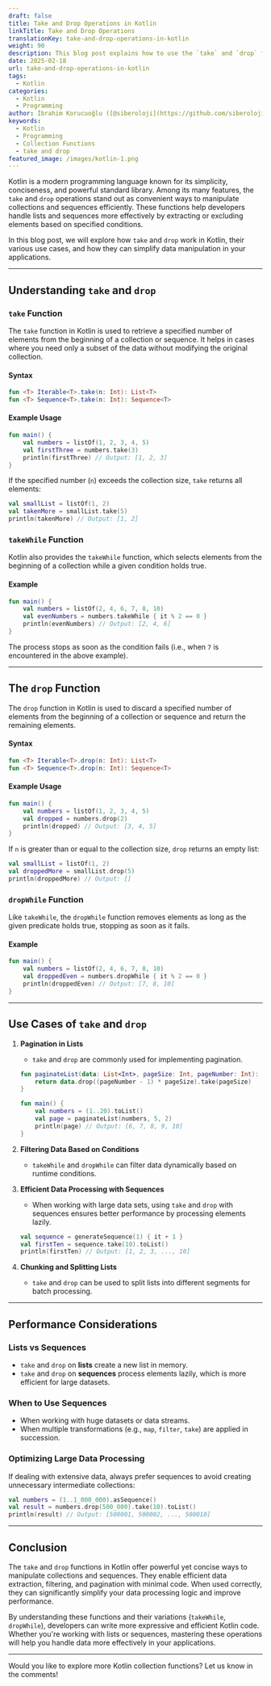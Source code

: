 ```yaml
---
draft: false
title: Take and Drop Operations in Kotlin
linkTitle: Take and Drop Operations
translationKey: take-and-drop-operations-in-kotlin
weight: 90
description: This blog post explains how to use the `take` and `drop` functions in Kotlin for efficient data processing.
date: 2025-02-18
url: take-and-drop-operations-in-kotlin
tags:
  - Kotlin
categories:
  - Kotlin
  - Programming
author: İbrahim Korucuoğlu ([@siberoloji](https://github.com/siberoloji))
keywords:
  - Kotlin
  - Programming
  - Collection Functions
  - take and drop
featured_image: /images/kotlin-1.png
---
```

Kotlin is a modern programming language known for its simplicity, conciseness, and powerful standard library. Among its many features, the `take` and `drop` operations stand out as convenient ways to manipulate collections and sequences efficiently. These functions help developers handle lists and sequences more effectively by extracting or excluding elements based on specified conditions.

In this blog post, we will explore how `take` and `drop` work in Kotlin, their various use cases, and how they can simplify data manipulation in your applications.

---

## Understanding `take` and `drop`

### `take` Function

The `take` function in Kotlin is used to retrieve a specified number of elements from the beginning of a collection or sequence. It helps in cases where you need only a subset of the data without modifying the original collection.

#### Syntax

```kotlin
fun <T> Iterable<T>.take(n: Int): List<T>
fun <T> Sequence<T>.take(n: Int): Sequence<T>
```

#### Example Usage

```kotlin
fun main() {
    val numbers = listOf(1, 2, 3, 4, 5)
    val firstThree = numbers.take(3)
    println(firstThree) // Output: [1, 2, 3]
}
```

If the specified number (`n`) exceeds the collection size, `take` returns all elements:

```kotlin
val smallList = listOf(1, 2)
val takenMore = smallList.take(5)
println(takenMore) // Output: [1, 2]
```

### `takeWhile` Function

Kotlin also provides the `takeWhile` function, which selects elements from the beginning of a collection while a given condition holds true.

#### Example

```kotlin
fun main() {
    val numbers = listOf(2, 4, 6, 7, 8, 10)
    val evenNumbers = numbers.takeWhile { it % 2 == 0 }
    println(evenNumbers) // Output: [2, 4, 6]
}
```

The process stops as soon as the condition fails (i.e., when `7` is encountered in the above example).

---

## The `drop` Function

The `drop` function in Kotlin is used to discard a specified number of elements from the beginning of a collection or sequence and return the remaining elements.

#### Syntax

```kotlin
fun <T> Iterable<T>.drop(n: Int): List<T>
fun <T> Sequence<T>.drop(n: Int): Sequence<T>
```

#### Example Usage

```kotlin
fun main() {
    val numbers = listOf(1, 2, 3, 4, 5)
    val dropped = numbers.drop(2)
    println(dropped) // Output: [3, 4, 5]
}
```

If `n` is greater than or equal to the collection size, `drop` returns an empty list:

```kotlin
val smallList = listOf(1, 2)
val droppedMore = smallList.drop(5)
println(droppedMore) // Output: []
```

### `dropWhile` Function

Like `takeWhile`, the `dropWhile` function removes elements as long as the given predicate holds true, stopping as soon as it fails.

#### Example

```kotlin
fun main() {
    val numbers = listOf(2, 4, 6, 7, 8, 10)
    val droppedEven = numbers.dropWhile { it % 2 == 0 }
    println(droppedEven) // Output: [7, 8, 10]
}
```

---

## Use Cases of `take` and `drop`

1. **Pagination in Lists**
   - `take` and `drop` are commonly used for implementing pagination.

   ```kotlin
   fun paginateList(data: List<Int>, pageSize: Int, pageNumber: Int): List<Int> {
       return data.drop((pageNumber - 1) * pageSize).take(pageSize)
   }
   
   fun main() {
       val numbers = (1..20).toList()
       val page = paginateList(numbers, 5, 2)
       println(page) // Output: [6, 7, 8, 9, 10]
   }
   ```

2. **Filtering Data Based on Conditions**
   - `takeWhile` and `dropWhile` can filter data dynamically based on runtime conditions.

3. **Efficient Data Processing with Sequences**
   - When working with large data sets, using `take` and `drop` with sequences ensures better performance by processing elements lazily.

   ```kotlin
   val sequence = generateSequence(1) { it + 1 }
   val firstTen = sequence.take(10).toList()
   println(firstTen) // Output: [1, 2, 3, ..., 10]
   ```

4. **Chunking and Splitting Lists**
   - `take` and `drop` can be used to split lists into different segments for batch processing.

---

## Performance Considerations

### Lists vs Sequences

- `take` and `drop` on **lists** create a new list in memory.
- `take` and `drop` on **sequences** process elements lazily, which is more efficient for large datasets.

### When to Use Sequences

- When working with huge datasets or data streams.
- When multiple transformations (e.g., `map`, `filter`, `take`) are applied in succession.

### Optimizing Large Data Processing

If dealing with extensive data, always prefer sequences to avoid creating unnecessary intermediate collections:

```kotlin
val numbers = (1..1_000_000).asSequence()
val result = numbers.drop(500_000).take(10).toList()
println(result) // Output: [500001, 500002, ..., 500010]
```

---

## Conclusion

The `take` and `drop` functions in Kotlin offer powerful yet concise ways to manipulate collections and sequences. They enable efficient data extraction, filtering, and pagination with minimal code. When used correctly, they can significantly simplify your data processing logic and improve performance.

By understanding these functions and their variations (`takeWhile`, `dropWhile`), developers can write more expressive and efficient Kotlin code. Whether you're working with lists or sequences, mastering these operations will help you handle data more effectively in your applications.

---

Would you like to explore more Kotlin collection functions? Let us know in the comments!
